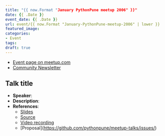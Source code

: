 ```yaml
---
title: "{{ now.Format "January PythonPune meetup 2006" }}"
date: {{ .Date }}
event_date: {{ .Date }}
url: event/{{ now.Format "January-PythonPune-meetup-2006" | lower }}
featured_image:
categories:
- Event
tags:
draft: true
---
```


  * [Event page on meetup.com]()
  * [Community Newsletter](./community_news.md)

## Talk title
  * **Speaker**: <!-- name of the speaker -->
  * **Description**: <!-- Short description about the
    talk/workshop. What was covered? -->
  * **References**:
    * [Slides]() <!-- link to slides -->
	* [Source]() <!-- link to any code/snippets from talk -->
	* [Video recording]() <!-- link to any video recording if available -->
	* [Proposal](https://github.com/pythonpune/meetup-talks/issues/<issue number>)
